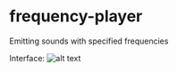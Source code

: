 # frequency-player
Emitting sounds with specified frequencies

Interface:
![alt text](https://user-images.githubusercontent.com/26511270/28350570-b35db07c-6bfe-11e7-9ec1-92b31ba698f9.png)
